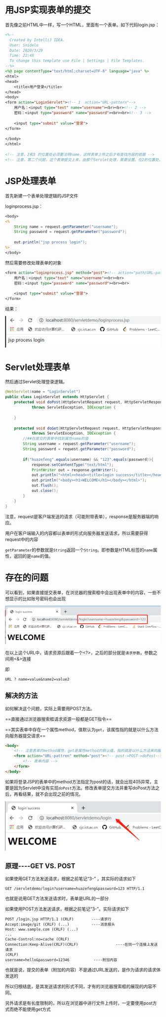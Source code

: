 # 用JSP实现表单的提交

首先像之前HTML中一样，写一个HTML，里面有一个表单。如下代码login.jsp：

```jsp
<%--
  Created by IntelliJ IDEA.
  User: Snidelo
  Date: 2020/3/29
  Time: 22:48
  To change this template use File | Settings | File Templates.
--%>
<%@ page contentType="text/html;charset=UTF-8" language="java" %>
<html>
<head>
    <title>用户登录</title>
</head>
<body>
<form action="LoginServlet"><!-- 1  action="URL-pattern"-->
    用户名：<input type="text" name="username"><br><br><!-- 2 -->
    密码：<input type="password" name="password"><br><br><!-- 3 -->

    <input type="submit" value="登录">
</form>

</body>
</html>

<!-- 注意，2和3 的位置处必须要注明name，这样表单上传之后才有查找内容的依据 -->
<!-- 注意，第二个问题，这个表单提交上来，由那个Servlet处理，需要设置。在2的位置处，添加action属性，注意格式是path/URL-pattern。但是这样子是绝对路径，如果path被修改，就要都改变，所以还是直接“URL-pattern”好一点-->
```



# JSP处理表单

首先新建一个表单处理逻辑的JSP文件

loginprocess.jsp：

```jsp
<body>
<%
    String name = request.getParameter("username");
    String password = request.getParameter("password");

    out.println("jsp process login");
%>
</body>
```



然后需要修改处理表单的对象

```jsp
<form action="loginprocess.jsp" method="post"><!-- action="path/URL-pattern" or action="path/URL-pattern" --><!-- post->POST->doPost-->
    用户名：<input type="text" name="username"><br><br>
    密码：<input type="password" name="password"><br><br>

    <input type="submit" value="登录">
</form>
```

结果：

![image-20200330112602595](6-提交表单.assets/image-20200330112602595.png)







# Servlet处理表单

然后通过Servlet处理登录逻辑。



```java
@WebServlet(name = "LoginServlet")
public class LoginServlet extends HttpServlet {
    protected void doPost(HttpServletRequest request, HttpServletResponse response)
            throws ServletException, IOException {

    }

    protected void doGet(HttpServletRequest request, HttpServletResponse response)
            throws ServletException, IOException {
        //##在提交的表单中找到属性name的值
        String username = request.getParameter("username");
        String password = request.getParameter("password");

        if("huazefeng".equals(username) && "123".equals(password)){
            response.setContentType("text/html");
            PrintWriter out = response.getWriter();
            out.println("<html><head><title>login success</title></head>");
            out.println("<body><h1>WELCOME</h1></body></html>");
            out.flush();
            out.close();
        }
    }
}
```

注意，request是客户端发送的请求（可能附带表单），response是服务器端的响应。

用户在客户端输入的内容都以表单的形式向服务器发送请求，所以需要获得request中的内容

`getParameter`的参数就是`String`返回一个`String`。即参数是HTML标签的`name`属性，返回的是`name`的值。





# 存在的问题

可以看到，如果直接提交表单，在浏览器的搜索框中会出现表单中的内容，一些不想显示的比如账号密码也会出现

![image-20200330091058965](6-提交表单.assets/image-20200330091058965.png)



在以上这个URL中，请求资源后跟着一个\<?>，之后的部分就是`请求参数`，参数之间用\<&>连接

即

```
URL ? name=value&name2=value2
```



## 解决的方法

如何解决这个问题，实际上需要用POST方法。

==直接通过浏览器搜索框请求资源一般都是GET指令==

==其实表单中存在一个属性method，值默认为`get`，该属性指的就是以什么方法向服务器提交请求==

```html
<body>
    <!-- 注意表单的method属性，get是属性method的默认值，指的就是以什么方法来向服务器 提交请求 -->
    <form action="URL-pattren" method="post"><!-- post->POST->doPost-->
        <!-- 表单内容 -->
    </form>
</body>
```



如果将登录JSP的表单中的method方法指定为post的话，就会出现405异常，主要是因为Servlet中没有实现`doPost`方法。修改表单提交方法并重写doPost方法之后，再看结果，就不会出现之前的情况。

![image-20200330093432298](6-提交表单.assets/image-20200330093432298.png)

## 原理----GET VS. POST



如果使用GET方法发送请求，根据之前笔记“3-” ，其实际的请求如下

```
GET /servletdemo/login?username=huazefeng&password=123 HTTP/1.1
```

也就是说用GET方法发送请求时，表单是URL的一部分



如果使用POST方法发送请求，根据之前笔记“3-”。实际请求如下

```
POST /login.jsp HTTP/1.1 (CRLF)        ----请求行
Accept:image/git (CRLF) (...)          ----消息报头
Host: www.sample.com (CRLF) (...)
...
Cache-Control:no=cache (CRLF)
Connection:Keep-Alive(CRLF)(CRLF)                 ----在同一个连接上发送请求
(CRLF)
username=hello&password=12346			----附加内容
```

也就是说，提交的表单（附加的内容）不是通过URL发送的，是作为请求的请求体发送的



所以归根结底，是其发送请求的形式不同，才有的浏览器搜索框的展现的内容不同。



另外请求是有长度限制的，所以在浏览器中进行文件上传时，一定要使用post方式而绝不能使用get方式